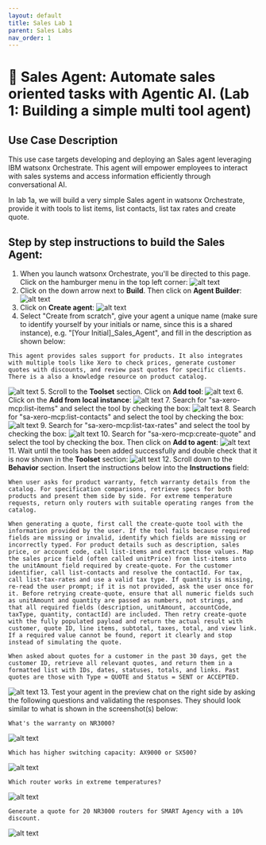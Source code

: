 ```yaml
---
layout: default
title: Sales Lab 1
parent: Sales Labs
nav_order: 1
---
```


# 🧾 Sales Agent: Automate sales oriented tasks with Agentic AI. (Lab 1: Building a simple multi tool agent)

## Use Case Description

This use case targets developing and deploying an Sales agent leveraging IBM watsonx Orchestrate. This agent will empower employees to interact with sales systems and access information efficiently through conversational AI.

In lab 1a, we will build a very simple Sales agent in watsonx Orchestrate, provide it with tools to list items, list contacts, list tax rates and create quote.

## Step by step instructions to build the Sales Agent:

1. When you launch watsonx Orchestrate, you'll be directed to this page. Click on the hamburger menu in the top left corner:
   ![alt text](../../imgs/imgs_sales_a/Sales_a_step_1.png)
2. Click on the down arrow next to **Build**. Then click on **Agent Builder**:
   ![alt text](../../imgs/imgs_sales_a/Sales_a_step_2.png)
3. Click on **Create agent**:
   ![alt text](../../imgs/imgs_sales_a/Sales_a_step_3.png)
4. Select "Create from scratch", give your agent a unique name (make sure to identify yourself by your initials or name, since this is a shared instance), e.g. "[Your Initial]\_Sales_Agent", and fill in the description as shown below:

```
This agent provides sales support for products. It also integrates with multiple tools like Xero to check prices, generate customer quotes with discounts, and review past quotes for specific clients. There is a also a knowledge resource on product catalog.
```

![alt text](../../imgs/imgs_sales_a/Sales_a_step_4.png)
5. Scroll to the **Toolset** section. Click on **Add tool**:
![alt text](../../imgs/imgs_sales_a/Sales_a_step_5.png)
6. Click on the **Add from local instance**:
![alt text](../../imgs/imgs_sales_a/Sales_a_step_6.png)
7. Search for "sa-xero-mcp:list-items" and select the tool by checking the box:
![alt text](../../imgs/imgs_sales_a/Sales_a_step_7.png)
8. Search for "sa-xero-mcp:list-contacts" and select the tool by checking the box:
![alt text](../../imgs/imgs_sales_a/Sales_a_step_8.png)
9. Search for "sa-xero-mcp:list-tax-rates" and select the tool by checking the box:
![alt text](../../imgs/imgs_sales_a/Sales_a_step_9.png)
10. Search for "sa-xero-mcp:create-quote" and select the tool by checking the box. Then click on **Add to agent**:
![alt text](../../imgs/imgs_sales_a/Sales_a_step_10.png)
11. Wait until the tools has been added successfully and double check that it is now shown in the **Toolset** section:
![alt text](../../imgs/imgs_sales_a/Sales_a_step_11.png)
12. Scroll down to the **Behavior** section. Insert the instructions below into the **Instructions** field:

```
When user asks for product warranty, fetch warranty details from the catalog. For specification comparisons, retrieve specs for both products and present them side by side. For extreme temperature requests, return only routers with suitable operating ranges from the catalog.

When generating a quote, first call the create-quote tool with the information provided by the user. If the tool fails because required fields are missing or invalid, identify which fields are missing or incorrectly typed. For product details such as description, sales price, or account code, call list-items and extract those values. Map the sales price field (often called unitPrice) from list-items into the unitAmount field required by create-quote. For the customer identifier, call list-contacts and resolve the contactId. For tax, call list-tax-rates and use a valid tax type. If quantity is missing, re-read the user prompt; if it is not provided, ask the user once for it. Before retrying create-quote, ensure that all numeric fields such as unitAmount and quantity are passed as numbers, not strings, and that all required fields (description, unitAmount, accountCode, taxType, quantity, contactId) are included. Then retry create-quote with the fully populated payload and return the actual result with customer, quote ID, line items, subtotal, taxes, total, and view link. If a required value cannot be found, report it clearly and stop instead of simulating the quote.

When asked about quotes for a customer in the past 30 days, get the customer ID, retrieve all relevant quotes, and return them in a formatted list with IDs, dates, statuses, totals, and links. Past quotes are those with Type = QUOTE and Status = SENT or ACCEPTED.
```

![alt text](../../imgs/imgs_sales_a/Sales_a_step_12.png)
13. Test your agent in the preview chat on the right side by asking the following questions and validating the responses. They should look similar to what is shown in the screenshot(s) below:

```
What's the warranty on NR3000?
```

![alt text](../../imgs/imgs_sales_a/Sales_a_test_1.png)

```
Which has higher switching capacity: AX9000 or SX500?
```

![alt text](../../imgs/imgs_sales_a/Sales_a_test_2.png)
```
Which router works in extreme temperatures?
```

![alt text](../../imgs/imgs_sales_a/Sales_a_test_3.png)

```
Generate a quote for 20 NR3000 routers for SMART Agency with a 10% discount.
```

![alt text](../../imgs/imgs_sales_a/Sales_a_test_4.png)
